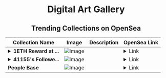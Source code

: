 <div align="center">

# Digital Art Gallery

## Trending Collections on OpenSea

| Collection Name                       | Image                                                                                     | Description                       | OpenSea Link                                                                                          |
|---------------------------------------|-------------------------------------------------------------------------------------------|-----------------------------------|--------------------------------------------------------------------------------------------------------|
| **<details><summary>1ETH Reward at ...</summary>1ETH Reward at etherc.xyz 🎁</details>** | ![Image](https://i.seadn.io/s/raw/files/ee53cb2fd160583a29252060f99eb922.jpg?w=500&auto=format?w=200&auto=format) |  | <details><summary>Link</summary>[1ETH Reward at etherc.xyz 🎁](https://opensea.io/collection/1eth-reward-at-etherc-xyz-61)</details> |
| **<details><summary>41155's Followe...</summary>41155's Follower</details>** | ![Image](https://i.seadn.io/s/raw/files/19f9f090920392cc3650cbdf4361755b.png?w=500&auto=format?w=200&auto=format) |  | <details><summary>Link</summary>[41155's Follower](https://opensea.io/collection/41155-s-follower)</details> |
| **People Base** | ![Image](https://i.seadn.io/s/raw/files/e59fb342d1dab7b07871c68d64655c2d.jpg?w=500&auto=format?w=200&auto=format) |  | <details><summary>Link</summary>[People Base](https://opensea.io/collection/people-base)</details> |

</div>